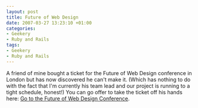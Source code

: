```yaml
---
layout: post
title: Future of Web Design
date: 2007-03-27 13:23:10 +01:00
categories:
- Geekery
- Ruby and Rails
tags:
- Geekery
- Ruby and Rails
---
```

A friend of mine bought a ticket for the Future of Web Design conference in London but has now discovered he can't make it.  (Which has nothing to do with the fact that I'm currently his team lead and our project is running to a tight schedule, honest!)  You can go offer to take the ticket off his hands here: [Go to the Future of Web Design Conference](http://beer-monkey.com/2007/3/27/go-to-the-future-of-web-design-conference).
